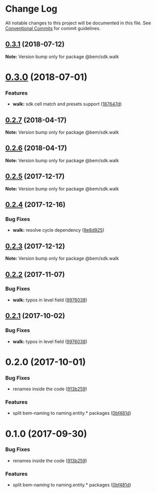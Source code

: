 # Change Log

All notable changes to this project will be documented in this file.
See [Conventional Commits](https://conventionalcommits.org) for commit guidelines.

<a name="0.3.1"></a>
## [0.3.1](https://github.com/bem/bem-sdk/compare/@bem/sdk.walk@0.3.0...@bem/sdk.walk@0.3.1) (2018-07-12)




**Note:** Version bump only for package @bem/sdk.walk

<a name="0.3.0"></a>
# [0.3.0](https://github.com/bem/bem-sdk/compare/@bem/sdk.walk@0.2.7...@bem/sdk.walk@0.3.0) (2018-07-01)


### Features

* **walk:** sdk cell match and presets support ([187647d](https://github.com/bem/bem-sdk/commit/187647d))




<a name="0.2.7"></a>
## [0.2.7](https://github.com/bem/bem-sdk/compare/@bem/sdk.walk@0.2.6...@bem/sdk.walk@0.2.7) (2018-04-17)




**Note:** Version bump only for package @bem/sdk.walk

<a name="0.2.6"></a>
## [0.2.6](https://github.com/bem/bem-sdk/compare/@bem/sdk.walk@0.2.5...@bem/sdk.walk@0.2.6) (2018-04-17)




**Note:** Version bump only for package @bem/sdk.walk

<a name="0.2.5"></a>
## [0.2.5](https://github.com/bem/bem-sdk/compare/@bem/sdk.walk@0.2.4...@bem/sdk.walk@0.2.5) (2017-12-17)




**Note:** Version bump only for package @bem/sdk.walk

<a name="0.2.4"></a>
## [0.2.4](https://github.com/bem/bem-sdk/compare/@bem/sdk.walk@0.2.3...@bem/sdk.walk@0.2.4) (2017-12-16)


### Bug Fixes

* **walk:** resolve cycle dependency ([9e8d925](https://github.com/bem/bem-sdk/commit/9e8d925))




<a name="0.2.3"></a>
## [0.2.3](https://github.com/bem/bem-sdk/compare/@bem/sdk.walk@0.2.2...@bem/sdk.walk@0.2.3) (2017-12-12)




**Note:** Version bump only for package @bem/sdk.walk

<a name="0.2.2"></a>
## [0.2.2](https://github.com/bem/bem-sdk/compare/@bem/sdk.walk@0.2.0...@bem/sdk.walk@0.2.2) (2017-11-07)


### Bug Fixes

* **walk:** typos in level field ([9976038](https://github.com/bem/bem-sdk/commit/9976038))




<a name="0.2.1"></a>
## [0.2.1](https://github.com/bem/bem-sdk/compare/@bem/sdk.walk@0.2.0...@bem/sdk.walk@0.2.1) (2017-10-02)


### Bug Fixes

* **walk:** typos in level field ([9976038](https://github.com/bem/bem-sdk/commit/9976038))




<a name="0.2.0"></a>
# 0.2.0 (2017-10-01)


### Bug Fixes

* renames inside the code ([913b259](https://github.com/bem/bem-sdk/commit/913b259))


### Features

* split bem-naming to naming.entity.* packages ([0bf481d](https://github.com/bem/bem-sdk/commit/0bf481d))




<a name="0.1.0"></a>
# 0.1.0 (2017-09-30)


### Bug Fixes

* renames inside the code ([913b259](https://github.com/bem/bem-sdk/commit/913b259))


### Features

* split bem-naming to naming.entity.* packages ([0bf481d](https://github.com/bem/bem-sdk/commit/0bf481d))
